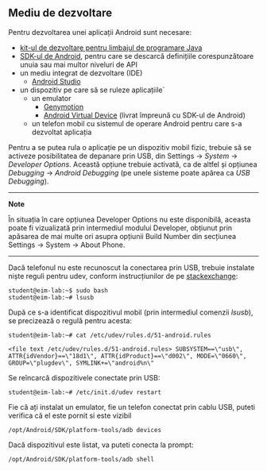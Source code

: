 ## Mediu de dezvoltare

Pentru dezvoltarea unei aplicații Android sunt necesare:

- [kit-ul de dezvoltare pentru limbajul de programare Java](https://ocw.cs.pub.ro/courses/eim/tutoriale/java)
- [SDK-ul de Android](https://ocw.cs.pub.ro/courses/eim/tutoriale/sdk_android), pentru care se descarcă definițiile corespunzătoare unuia sau mai multor niveluri de API
- un mediu integrat de dezvoltare (IDE)
  - [Android Studio](https://ocw.cs.pub.ro/courses/eim/tutoriale/android_studio)
- un dispozitiv pe care să se ruleze aplicațiile`
  - un emulator
    - [Genymotion](https://ocw.cs.pub.ro/courses/eim/tutoriale/genymotion)
    - [Android Virtual Device](https://ocw.cs.pub.ro/courses/eim/tutoriale/android_virtual_device) (livrat împreună cu SDK-ul de Android)
  - un telefon mobil cu sistemul de operare Android pentru care s-a dezvoltat
  aplicația
  
Pentru a se putea rula o aplicație pe un dispozitiv mobil fizic,
trebuie să se activeze posibilitatea de depanare prin USB, din Settings →
*System* → *Developer Options*. Această opțiune trebuie activată, ca de
altfel și opțiunea *Debugging* → *Android Debugging* (pe unele sisteme poate
apărea ca *USB Debugging*).
  
---
**Note**

În situația în care opțiunea Developer Options nu este disponibilă, aceasta poate fi vizualizată prin intermediul modului Developer, obțiunut prin apăsarea de mai multe ori asupra opțiunii Build Number din secțiunea Settings → System → About Phone.

---

Dacă telefonul nu este recunoscut la conectarea prin USB, trebuie
instalate niște reguli pentru udev, conform instrucțiunilor de pe
[stackexchange](http://unix.stackexchange.com/questions/119128/linux-mint-16-android-device-not-listed-with-lsusb):

```
student@eim-lab:~$ sudo bash 
student@eim-lab:~# lsusb
```

După ce s-a identificat dispozitivul mobil (prin intermediul comenzii
*lsusb*), se precizează o regulă pentru acesta:

```
student@eim-lab:~# cat /etc/udev/rules.d/51-android.rules

<file text /etc/udev/rules.d/51-android.rules> SUBSYSTEM==\"usb\",
ATTR{idVendor}==\"18d1\", ATTR{idProduct}==\"d002\", MODE=\"0660\",
GROUP=\"plugdev\", SYMLINK+=\"android%n\"
```

Se reîncarcă dispozitivele conectate prin USB:

`student@eim-lab:~# /etc/init.d/udev restart`

Fie că ați instalat un emulator, fie un telefon conectat prin cablu USB,
puteti verifica că el este pornit si este vizibil

`/opt/Android/SDK/platform-tools/adb devices`

Dacă dispozitivul este listat, va puteti conecta la prompt:

`/opt/Android/SDK/platform-tools/adb shell`
